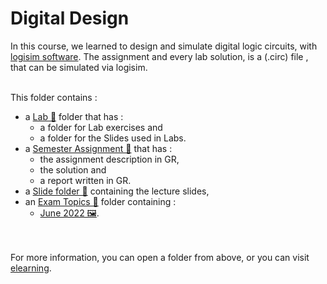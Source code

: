 # Digital Design

In this course, we learned to design and simulate digital logic circuits, with [logisim software](https://sourceforge.net/projects/circuit/). The assignment and every lab solution, is a (.circ) file , that can be simulated via logisim. 
<br /><br/>

This folder contains :
* a [Lab 📂](https://github.com/tsingi-chris/CSD-Auth/tree/main/2nd%20Semester/Digital%20Design/Lab) folder that has :
    * a folder for Lab exercises and
    * a folder for the Slides used in Labs.
* a [Semester Assignment 📂](https://github.com/tsingi-chris/CSD-Auth/tree/main/2nd%20Semester/Digital%20Design/Semester%20Assignment) that has :
    * the assignment description in GR,
    * the solution and 
    * a report written in GR. 
* a [Slide folder 📂](https://github.com/tsingi-chris/CSD-Auth/tree/main/2nd%20Semester/Digital%20Design/Slides) containing the lecture slides,
* an [Exam Topics 📂](https://github.com/tsingi-chris/CSD-Auth/tree/main/2nd%20Semester/Digital%20Design/%CE%98%CE%AD%CE%BC%CE%B1%CF%84%CE%B1) folder containing :
    * [June 2022 🖼️](https://github.com/tsingi-chris/CSD-Auth/raw/main/2nd%20Semester/Digital%20Design/%CE%98%CE%AD%CE%BC%CE%B1%CF%84%CE%B1/2022%20%CE%99%CE%BF%CF%8D%CE%BD%CE%B9%CE%BF%CF%82.jpg).

<br /><br />
For more information, you can open a folder from above, or you can visit [elearning](https://elearning.auth.gr/course/view.php?id=8105).